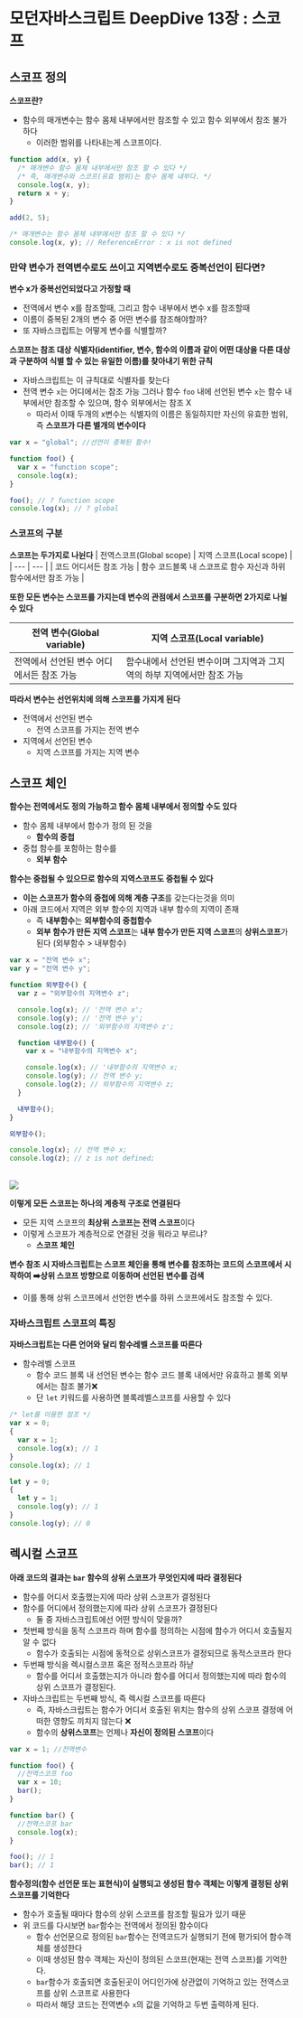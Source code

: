 # 모던자바스크립트 DeepDive 13장 : 스코프

## 스코프 정의

**스코프란?**

- 함수의 매개변수는 함수 몸체 내부에서만 참조할 수 있고 함수 외부에서 참조 불가하다
  - 이러한 범위를 나타내는게 스코프이다.

```js
function add(x, y) {
  /* 매개변수 함수 몸체 내부에서만 참조 할 수 있다 */
  /* 즉, 매개변수와 스코프(유효 범위)는 함수 몸체 내부다. */
  console.log(x, y);
  return x + y;
}

add(2, 5);

/* 매개변수는 함수 몸체 내부에서만 참조 할 수 있다 */
console.log(x, y); // ReferenceError : x is not defined
```

### 만약 변수가 전역변수로도 쓰이고 지역변수로도 중복선언이 된다면?

**변수 x가 중복선언되었다고 가정할 때**

- 전역에서 변수 x를 참조할때, 그리고 함수 내부에서 변수 x를 참조할때
- 이름이 중복된 2개의 변수 중 어떤 변수를 참조해야할까?
- 또 자바스크립트는 어떻게 변수를 식별할까?

**스코프는 참조 대상 식별자(identifier, 변수, 함수의 이름과 같이 어떤 대상을 다른 대상과 구분하여 식별 할 수 있는 유일한 이름)를 찾아내기 위한 규칙**

- 자바스크립트는 이 규칙대로 식별자를 찾는다
- 전역 변수 `x`는 어디에서는 참조 가능 그러나 함수 `foo` 내에 선언된 변수 `x`는 함수 내부에서만 참조할 수 있으며, 함수 외부에서는 참조 X
  - 따라서 이때 두개의 x변수는 식별자의 이름은 동일하지만 자신의 유효한 범위, 즉 **스코프가 다른 별개의 변수이다**

```js
var x = "global"; //선언이 중복된 함수!

function foo() {
  var x = "function scope";
  console.log(x);
}

foo(); // ? function scope
console.log(x); // ? global
```

### 스코프의 구분

**스코프는 두가지로 나뉜다**
| 전역스코프(Global scope) | 지역 스코프(Local scope) |
| --- | --- |
| 코드 어디서든 참조 가능 | 함수 코드블록 내 스코프로 함수 자신과 하위 함수에서만 참조 가능 |

**또한 모든 변수는 스코프를 가지는데 변수의 관점에서 스코프를 구분하면 2가지로 나뉠 수 있다**

| 전역 변수(Global variable)                | 지역 스코프(Local variable)                                            |
| ----------------------------------------- | ---------------------------------------------------------------------- |
| 전역에서 선언된 변수 어디에서든 참조 가능 | 함수내에서 선언된 변수이며 그지역과 그지역의 하부 지역에서만 참조 가능 |

**따라서 변수는 선언위치에 의해 스코프를 가지게 된다**

- 전역에서 선언된 변수
  - 전역 스코프를 가지는 전역 변수
- 지역에서 선언된 변수
  - 지역 스코프를 가지는 지역 변수

## 스코프 체인

**함수는 전역에서도 정의 가능하고 함수 몸체 내부에서 정의할 수도 있다**

- 함수 몸체 내부에서 함수가 정의 된 것을
  - **함수의 중첩**
- 중첩 함수를 포함하는 함수를
  - **외부 함수**

**함수는 중첩될 수 있으므로 함수의 지역스코프도 중첩될 수 있다**

- **이는 스코프가 함수의 중첩에 의해 계층 구조**를 갖는다는것을 의미
- 아래 코드에서 지역은 외부 함수의 지역과 내부 함수의 지역이 존재
  - 즉 **내부함수**는 **외부함수의 중첩함수**
  - **외부 함수가 만든 지역 스코프**는 **내부 함수가 만든 지역 스코프**의 **상위스코프**가 된다 (외부함수 > 내부함수)

```js
var x = "전역 변수 x";
var y = "전역 변수 y";

function 외부함수() {
  var z = "외부함수의 지역변수 z";

  console.log(x); // '전역 변수 x';
  console.log(y); // '전역 변수 y';
  console.log(z); // '외부함수의 지역변수 z';

  function 내부함수() {
    var x = "내부함수의 지역변수 x";

    console.log(x); // '내부함수의 지역변수 x;
    console.log(y); // 전역 변수 y;
    console.log(z); // 외부함수의 지역변수 z;
  }

  내부함수();
}

외부함수();

console.log(x); // 전역 변수 x;
console.log(z); // z is not defined;
```

<br />

<img src="./../../assets/docs/13_scope/image1.png"/>

<br />

**이렇게 모든 스코프는 하나의 계층적 구조로 연결된다**

- 모든 지역 스코프의 **최상위 스코프는 전역 스코프**이다
- 이렇게 스코프가 계층적으로 연결된 것을 뭐라고 부르냐?
  - **스코프 체인**

**변수 참조 시 자바스크립트는 스코프 체인을 통해 변수를 참조하는 코드의 스코프에서 시작하여 ➡️상위 스코프 방향으로 이동하며 선언된 변수를 검색**

- 이를 통해 상위 스코프에서 선언한 변수를 하위 스코프에서도 참조할 수 있다.

### 자바스크립트 스코프의 특징

**자바스크립트는 다른 언어와 달리 함수레벨 스코프를 따른다**

- 함수레벨 스코프
  - 함수 코드 블록 내 선언된 변수는 함수 코드 블록 내에서만 유효하고 블록 외부에서는 참조 불가❌
  - 단 `let` 키워드를 사용하면 블록레벨스코프를 사용할 수 있다

```js
/* let를 이용한 참조 */
var x = 0;
{
  var x = 1;
  console.log(x); // 1
}
console.log(x); // 1

let y = 0;
{
  let y = 1;
  console.log(y); // 1
}
console.log(y); // 0
```

## 렉시컬 스코프

**아래 코드의 결과는 `bar` 함수의 상위 스코프가 무엇인지에 따라 결정된다**

- 함수를 어디서 호출했는지에 따라 상위 스코프가 결정된다
- 함수를 어디에서 정의했는지에 따라 상위 스코프가 결정된다
  - 둘 중 자바스크립트에선 어떤 방식이 맞을까?
- 첫번째 방식을 동적 스코프라 하며 함수를 정의하는 시점에 함수가 어디서 호출될지 알 수 없다
  - 함수가 호출되는 시점에 동적으로 상위스코프가 결정되므로 동적스코프라 한다
- 두번째 방식을 렉시컬스코프 혹은 정적스코프라 하낟
  - 함수를 어디서 호출했는지가 아니라 함수를 어디서 정의했는지에 따라 함수의 상위 스코프가 결정된다.
- 자바스크립트는 두번째 방식, 즉 렉시컬 스코프를 따른다
  - 즉, 자바스크립트는 함수가 어디서 호출된 위치는 함수의 상위 스코프 결정에 어떠한 영향도 끼치지 않는다 ❌
  - 함수의 **상위스코프**는 언제나 **자신이 정의된 스코프**이다

```js
var x = 1; //전역변수

function foo() {
  //전역스코프 foo
  var x = 10;
  bar();
}

function bar() {
  //전역스코프 bar
  console.log(x);
}

foo(); // 1
bar(); // 1
```

**함수정의(함수 선언문 또는 표현식)이 실행되고 생성된 함수 객체는 이렇게 결정된 상위 스코프를 기억한다**

- 함수가 호출될 때마다 함수의 상위 스코프를 참조할 필요가 있기 때문
- 위 코드를 다시보면 `bar`함수는 전역에서 정의된 함수이다
  - 함수 선언문으로 정의된 `bar`함수는 전역코드가 실행되기 전에 평가되어 함수객체를 생성한다
  - 이때 생성된 함수 객체는 자신이 정의된 스코프(현재는 전역 스코프)를 기억한다.
  - `bar`함수가 호출되면 호출된곳이 어디인가에 상관없이 기억하고 있는 전역스코프를 상위 스코프로 사용한다
  - 따라서 해당 코드는 전역변수 `x`의 값을 기억하고 두번 출력하게 된다.

